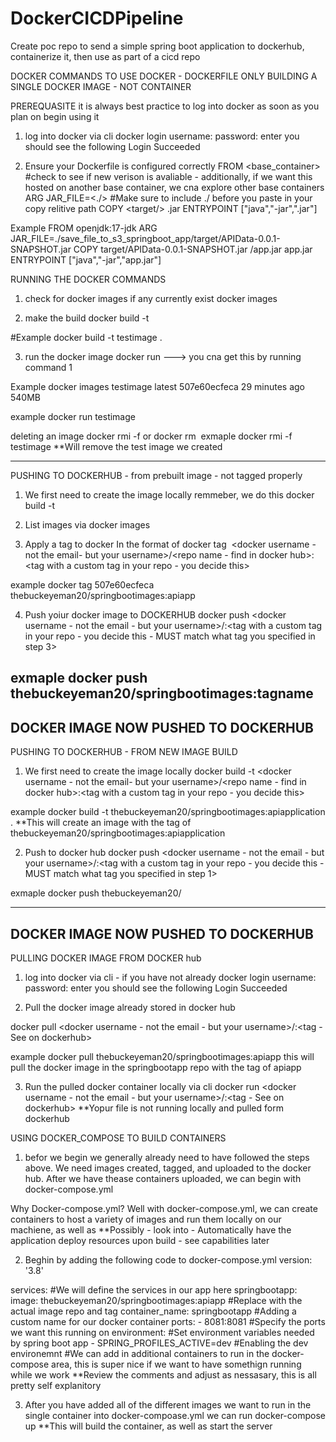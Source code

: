 # DockerCICDPipeline
Create poc repo to send a simple spring boot application to dockerhub, containerize it, then use as part of a cicd repo

DOCKER COMMANDS TO USE DOCKER - DOCKERFILE ONLY BUILDING A SINGLE DOCKER IMAGE - NOT CONTAINER

PREREQUASITE
it is always best practice to log into docker as soon as you plan on begin using it 
1. log into docker via cli
docker login
username: <account email address>
password: <account password>
enter you should see the following
Login Succeeded

2. Ensure your Dockerfile is configured correctly 
FROM <base_container>  #check to see if new verison is avaliable - additionally, if we want this hosted on another base container, we cna explore other base containers
ARG JAR_FILE=<./<Jar filepath relative to the Dockerfile file>> #Make sure to include ./ before you paste in your copy relitive path
COPY <target/<your jar file name here.jar>> <name of new jar file>.jar
ENTRYPOINT ["java","-jar","<name of new jar file>.jar"]

Example
FROM openjdk:17-jdk
ARG JAR_FILE=./save_file_to_s3_springboot_app/target/APIData-0.0.1-SNAPSHOT.jar
COPY target/APIData-0.0.1-SNAPSHOT.jar /app.jar app.jar
ENTRYPOINT ["java","-jar","app.jar"]


RUNNING THE DOCKER COMMANDS
1. check for docker images if any currently exist
docker images

2. make the build 
docker build -t <name of the new image you give this> <build from where>

#Example
docker build -t testimage .

3. run the docker image 
docker run <name of image> ---> you cna get this by running command 1

Example
docker images
testimage             latest    507e60ecfeca   29 minutes ago   540MB

example
docker run testimage

deleting an image 
docker rmi -f <Name of the image>
or 
docker rm <image id>
exmaple 
docker rmi -f testimage
**Will remove the test image we created

-----------------------------------------------------------------
PUSHING TO DOCKERHUB - from prebuilt image - not tagged properly 

1. We first need to create the image locally remmeber, we do this docker build -t <name of image> <from this directory>

2. List images via docker images

3. Apply a tag to docker 
In the format of 
docker tag <image id> <docker username - not the email- but your username>/<repo name - find in docker hub>:<tag with a custom tag in your repo - you decide this>

example
docker tag 507e60ecfeca thebuckeyeman20/springbootimages:apiapp

4. Push yoiur docker image to DOCKERHUB
docker push <docker username - not the email - but your username>/<image name>:<tag with a custom tag in your repo - you decide this - MUST match what tag you specified in step 3>

exmaple
docker push thebuckeyeman20/springbootimages:tagname
-----------------------------------------------------------------
DOCKER IMAGE NOW PUSHED TO DOCKERHUB
-----------------------------------------------------------------

PUSHING TO DOCKERHUB - FROM NEW IMAGE BUILD

1. We first need to create the image locally
docker build -t <docker username - not the email- but your username>/<repo name - find in docker hub>:<tag with a custom tag in your repo - you decide this> <build from where>

example 
docker build -t thebuckeyeman20/springbootimages:apiapplication .
**This will create an image with the tag of thebuckeyeman20/springbootimages:apiapplication

2. Push to docker hub
docker push <docker username - not the email - but your username>/<image name>:<tag with a custom tag in your repo - you decide this - MUST match what tag you specified in step 1>

exmaple 
docker push thebuckeyeman20/

-----------------------------------------------------------------
DOCKER IMAGE NOW PUSHED TO DOCKERHUB
-----------------------------------------------------------------

PULLING DOCKER IMAGE FROM DOCKER hub
1. log into docker via cli - if you have not already
docker login
username: <account email address>
password: <account password>
enter you should see the following
Login Succeeded

2. Pull the docker image already stored in docker hub

docker pull <docker username - not the email - but your username>/<image name>:<tag - See on dockerhub>

example 
docker pull thebuckeyeman20/springbootimages:apiapp
this will pull the docker image in the springbootapp repo with the tag of apiapp

3. Run the pulled docker container locally via cli
docker run <docker username - not the email - but your username>/<image name>:<tag - See on dockerhub>
**Yopur file is not running locally and pulled form dockerhub



USING DOCKER_COMPOSE TO BUILD CONTAINERS
1. befor we begin we generally already need to have followed the steps above. We need images created, tagged, and uploaded to the docker hub. After we have thease containers uploaded, we can begin with docker-compose.yml

Why Docker-compose.yml? 
Well with docker-compose.yml, we can create containers to host a variety of images and run them locally on our machiene, as well as 
**Possibly - look into - Automatically have the application deploy resources upon build - see capabilities later

2. Beghin by adding the following code to docker-compose.yml
version: '3.8'

services: #We will define the services in our app here
  springbootapp:
    image: thebuckeyeman20/springbootimages:apiapp #Replace with the actual image repo and tag
    container_name: springbootapp #Adding a custom name for our docker container
    ports:
      - 8081:8081 #Specify the ports we want this running on
    environment: #Set environment variables needed by spring boot app
      - SPRING_PROFILES_ACTIVE=dev #Enabling the dev environemnt
#We can add in additional containers to run in the docker-compose area, this is super nice if we want to have somethign running while we work
**Review the comments and adjust as nessasary, this is all pretty self explanitory

3. After you have added all of the different images we want to run in the single container into docker-compoase.yml we can run
docker-compose up
**This will build the container, as well as start the server





